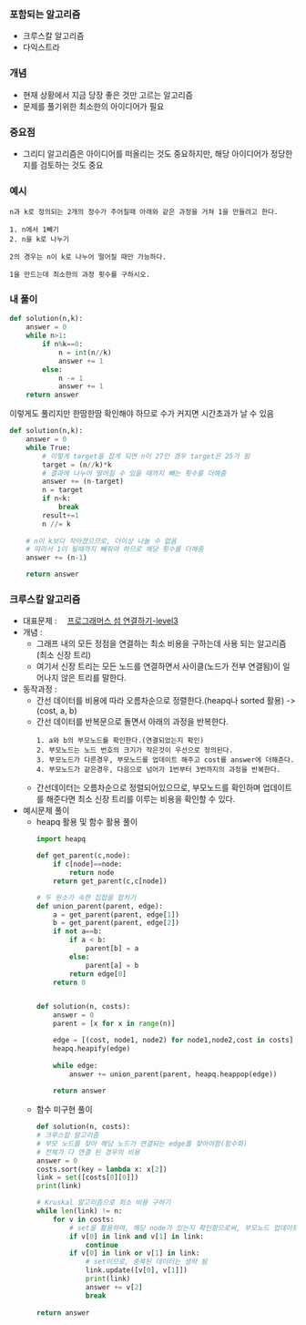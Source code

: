 ### 포함되는 알고리즘
- 크루스칼 알고리즘
- 다익스트라

### 개념 

- 현재 상황에서 지금 당장 좋은 것만 고르는 알고리즘
- 문제를 풀기위한 최소한의 아이디어가 필요

### 중요점

- 그리디 알고리즘은 아이디어를 떠올리는 것도 중요하지만, 해당 아이디어가 정당한지를 검토하는 것도 중요

### 예시

```
n과 k로 정의되는 2개의 정수가 주어질때 아래와 같은 과정을 거쳐 1을 만들려고 한다.

1. n에서 1빼기
2. n을 k로 나누기

2의 경우는 n이 k로 나누어 떨어질 때만 가능하다.

1을 만드는데 최소한의 과정 횟수를 구하시오.
```

### 내 풀이

```python
def solution(n,k):
	answer = 0
	while n>1:
		if n%k==0:
			n = int(n//k)
			answer += 1
		else:
			n -= 1
			answer += 1
	return answer
```

이렇게도 풀리지만 한땀한땀 확인해야 하므로 수가 커지면 시간초과가 날 수 있음

```python
def solution(n,k):
	answer = 0
	while True:
		# 이렇게 target을 잡게 되면 n이 27인 경우 target은 25가 됨
		target = (n//k)*k
		# 결과에 나누어 떨어질 수 있을 때까지 빼는 횟수를 더해줌
		answer += (n-target)
		n = target
		if n<k:
			break
		result+=1
		n //= k
	
	# n이 k보다 작아졌으므로, 더이상 나눌 수 없음
	# 따라서 1이 될때까지 빼줘야 하므로 해당 횟수를 더해줌
	answer += (n-1)

	return answer
```

### 크루스칼 알고리즘
- 대표문제 : <img src ="https://school.programmers.co.kr/assets/bi-symbol-light-49a242793b7a8b540cfc3489b918e3bb2a6724f1641572c14c575265d7aeea38.png" width="10" /> [프로그래머스 섬 연결하기-level3](https://school.programmers.co.kr/learn/courses/30/lessons/42861)
- 개념 :  
	- 그래프 내의 모든 정점을 연결하는 최소 비용을 구하는데 사용 되는 알고리즘 (최소 신장 트리)
	- 여기서 신장 트리는 모든 노드를 연결하면서 사이클(노드가 전부 연결됨)이 일어나지 않은 트리를 말한다.
- 동작과정 :  
	- 간선 데이터를 비용에 따라 오름차순으로 정렬한다.(heapq나 sorted 활용) -> (cost, a, b)
	- 간선 데이터를 반복문으로 돌면서 아래의 과정을 반복한다.
		```
		1. a와 b의 부모노드를 확인한다.(연결되었는지 확인)
		2. 부모노드는 노드 번호의 크기가 작은것이 우선으로 정의된다.
		3. 부모노드가 다른경우, 부모노드를 업데이트 해주고 cost를 answer에 더해준다.
		4. 부모노드가 같은경우, 다음으로 넘어가 1번부터 3번까지의 과정을 반복한다.
		```
	- 간선데이터는 오름차순으로 정렬되어있으므로, 부모노드를 확인하며 업데이트를 해준다면 최소 신장 트리를 이루는 비용을 확인할 수 있다.
- 예시문제 풀이
	- heapq 활용 및 함수 활용 풀이
		``` python
		import heapq

		def get_parent(c,node):
			if c[node]==node:
				return node
			return get_parent(c,c[node])

		# 두 원소가 속한 집합을 합치기
		def union_parent(parent, edge):
			a = get_parent(parent, edge[1])
			b = get_parent(parent, edge[2])
			if not a==b:
				if a < b:
					parent[b] = a
				else:
					parent[a] = b
				return edge[0]
			return 0


		def solution(n, costs):
			answer = 0
			parent = [x for x in range(n)]

			edge = [(cost, node1, node2) for node1,node2,cost in costs]
			heapq.heapify(edge)
			
			while edge:
				answer += union_parent(parent, heapq.heappop(edge))
			
			return answer
		```
	- 함수 미구현 풀이
		``` python
		def solution(n, costs):
		# 크루스칼 알고리즘
		# 부모 노드를 찾아 해당 노드가 연결되는 edge를 찾아야함(함수화)
		# 전체가 다 연결 된 경우의 비용
		answer = 0
		costs.sort(key = lambda x: x[2]) 
		link = set([costs[0][0]])
		print(link)

		# Kruskal 알고리즘으로 최소 비용 구하기
		while len(link) != n:
			for v in costs:
				# set을 활용하여, 해당 node가 있는지 확인함으로써, 부모노드 업데이트를 간단하게 구현
				if v[0] in link and v[1] in link:
					continue
				if v[0] in link or v[1] in link:
					# set이므로, 중복된 데이터는 생략 됨
					link.update([v[0], v[1]])
					print(link)
					answer += v[2]
					break
					
		return answer
		```

